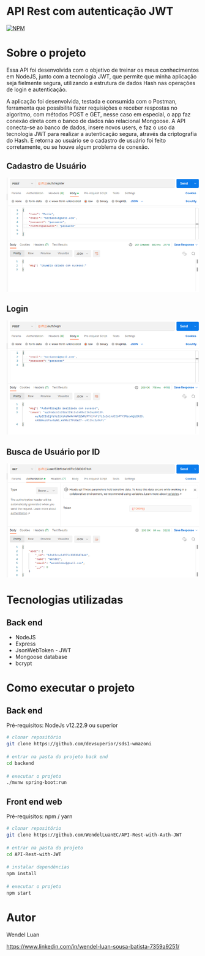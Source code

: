 # API Rest com autenticação JWT  
[![NPM](https://img.shields.io/npm/l/react)](https://github.com/WendelLuanEC/API-Rest-with-Auth-JWT/blob/master/LICENSE) 

# Sobre o projeto

Essa API foi desenvolvida com o objetivo de treinar os meus conhecimentos em NodeJS, junto com a tecnologia JWT, que permite que minha aplicação seja fielmente
segura, utilizando a estrutura de dados Hash nas operações de login e autenticação.

A aplicação foi desenvolvida, testada e consumida com o Postman, ferramenta que possibilita fazer requisições e receber respostas no algoritmo, com métodos POST e GET,
nesse caso em especial, o app faz conexão direta com o banco de dados não relacional Mongoose. A API conecta-se ao banco de dados, insere novos users,
e faz o uso da tecnologia JWT para realizar a autenticação segura, através da criptografia do Hash. E retorna ao usuário se o cadastro de usuário foi feito 
corretamente, ou se houve algum problema de conexão.


## Cadastro de Usuário
![Register](https://github.com/WendelLuanEC/assets/blob/master/JWT1.png)


## Login 
![Login](https://github.com/WendelLuanEC/assets/blob/master/JWT2.png)


## Busca de Usuário por ID
![search](https://github.com/WendelLuanEC/assets/blob/master/JWT3.png)


# Tecnologias utilizadas
## Back end
- NodeJS
- Express
- JsonWebToken - JWT
- Mongoose database
- bcrypt

# Como executar o projeto

## Back end
Pré-requisitos: NodeJs v12.22.9 ou superior

```bash
# clonar repositório
git clone https://github.com/devsuperior/sds1-wmazoni

# entrar na pasta do projeto back end
cd backend

# executar o projeto
./mvnw spring-boot:run
```

## Front end web
Pré-requisitos: npm / yarn

```bash
# clonar repositório
git clone https://github.com/WendelLuanEC/API-Rest-with-Auth-JWT

# entrar na pasta do projeto
cd API-Rest-with-JWT

# instalar dependências
npm install

# executar o projeto
npm start
```

# Autor

Wendel Luan

https://www.linkedin.com/in/wendel-luan-sousa-batista-7359a9251/ 
